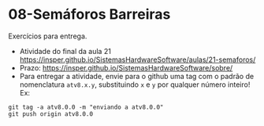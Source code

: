 # 08-Semáforos Barreiras

Exercícios para entrega.

- Atividade do final da aula 21 https://insper.github.io/SistemasHardwareSoftware/aulas/21-semaforos/
- Prazo: https://insper.github.io/SistemasHardwareSoftware/sobre/
- Para entregar a atividade, envie para o github uma tag com o padrão de nomenclatura `atv8.x.y`, substituindo `x` e `y` por qualquer número inteiro! Ex:

```
git tag -a atv8.0.0 -m "enviando a atv8.0.0"
git push origin atv8.0.0
```
